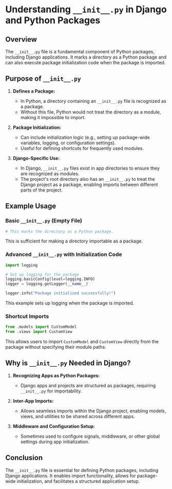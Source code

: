 # Understanding `__init__.py` in Django and Python Packages

## Overview
The `__init__.py` file is a fundamental component of Python packages, including Django applications. It marks a directory as a Python package and can also execute package initialization code when the package is imported.

## Purpose of `__init__.py`
1. **Defines a Package:**
   - In Python, a directory containing an `__init__.py` file is recognized as a package.
   - Without this file, Python would not treat the directory as a module, making it impossible to import.

2. **Package Initialization:**
   - Can include initialization logic (e.g., setting up package-wide variables, logging, or configuration settings).
   - Useful for defining shortcuts for frequently used modules.

3. **Django-Specific Use:**
   - In Django, `__init__.py` files exist in app directories to ensure they are recognized as modules.
   - The project's root directory also has an `__init__.py` to treat the Django project as a package, enabling imports between different parts of the project.

## Example Usage
### Basic `__init__.py` (Empty File)
```python
# This marks the directory as a Python package.
```
This is sufficient for making a directory importable as a package.

### Advanced `__init__.py` with Initialization Code
```python
import logging

# Set up logging for the package
logging.basicConfig(level=logging.INFO)
logger = logging.getLogger(__name__)

logger.info("Package initialized successfully!")
```
This example sets up logging when the package is imported.

### Shortcut Imports
```python
from .models import CustomModel
from .views import CustomView
```
This allows users to import `CustomModel` and `CustomView` directly from the package without specifying their module paths.

## Why is `__init__.py` Needed in Django?
1. **Recognizing Apps as Python Packages:**
   - Django apps and projects are structured as packages, requiring `__init__.py` for importability.

2. **Inter-App Imports:**
   - Allows seamless imports within the Django project, enabling models, views, and utilities to be shared across different apps.

3. **Middleware and Configuration Setup:**
   - Sometimes used to configure signals, middleware, or other global settings during app initialization.

## Conclusion
The `__init__.py` file is essential for defining Python packages, including Django applications. It enables import functionality, allows for package-wide initialization, and facilitates a structured application setup.